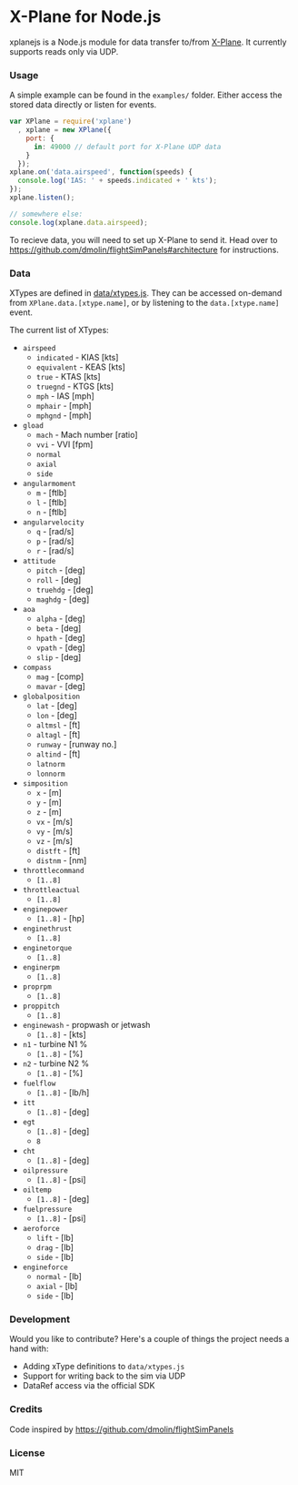 # X-Plane for Node.js

xplanejs is a Node.js module for data transfer to/from [X-Plane](http://www.x-plane.com/). It currently supports reads only via UDP.

### Usage

A simple example can be found in the `examples/` folder. Either access the stored data directly or listen for events.

```javascript
var XPlane = require('xplane')
  , xplane = new XPlane({
    port: {
      in: 49000 // default port for X-Plane UDP data
    }
  });
xplane.on('data.airspeed', function(speeds) {
  console.log('IAS: ' + speeds.indicated + ' kts');
});
xplane.listen();
```
```javascript
// somewhere else:
console.log(xplane.data.airspeed);
```

To recieve data, you will need to set up X-Plane to send it. Head over to https://github.com/dmolin/flightSimPanels#architecture for instructions.

### Data

XTypes are defined in [data/xtypes.js](data/xtypes.js). They can be accessed on-demand from `XPlane.data.[xtype.name]`, or by listening to the `data.[xtype.name]` event.

The current list of XTypes:

- `airspeed`
  - `indicated` - KIAS [kts]
  - `equivalent` - KEAS [kts]
  - `true` - KTAS [kts]
  - `truegnd` - KTGS [kts]
  - `mph` - IAS [mph]
  - `mphair` - [mph]
  - `mphgnd` - [mph]
- `gload`
  - `mach` - Mach number [ratio]
  - `vvi` - VVI [fpm]
  - `normal`
  - `axial`
  - `side`
- `angularmoment`
  - `m` - [ftlb]
  - `l` - [ftlb]
  - `n` - [ftlb]
- `angularvelocity`
  - `q` - [rad/s]
  - `p` - [rad/s]
  - `r` - [rad/s]
- `attitude`
  - `pitch` - [deg]
  - `roll` - [deg]
  - `truehdg` - [deg]
  - `maghdg` - [deg]
- `aoa`
  - `alpha` - [deg]
  - `beta` - [deg]
  - `hpath` - [deg]
  - `vpath` - [deg]
  - `slip` - [deg]
- `compass`
  - `mag` - [comp]
  - `mavar` - [deg]
- `globalposition`
  - `lat` - [deg]
  - `lon` - [deg]
  - `altmsl` - [ft]
  - `altagl` - [ft]
  - `runway` - [runway no.]
  - `altind` - [ft]
  - `latnorm`
  - `lonnorm`
- `simposition`
  - `x` - [m]
  - `y` - [m]
  - `z` - [m]
  - `vx` - [m/s]
  - `vy` - [m/s]
  - `vz` - [m/s]
  - `distft` - [ft]
  - `distnm` - [nm]
- `throttlecommand`
  - `[1..8]`
- `throttleactual`
  - `[1..8]`
- `enginepower`
  - `[1..8]` - [hp]
- `enginethrust`
  - `[1..8]`
- `enginetorque`
  - `[1..8]`
- `enginerpm`
  - `[1..8]`
- `proprpm`
  - `[1..8]`
- `proppitch`
  - `[1..8]`
- `enginewash` - propwash or jetwash
  - `[1..8]` - [kts]
- `n1` - turbine N1 %
  - `[1..8]` - [%]
- `n2` - turbine N2 %
  - `[1..8]` - [%]
- `fuelflow`
  - `[1..8]` - [lb/h]
- `itt`
  - `[1..8]` - [deg]
- `egt`
  - `[1..8]` - [deg]
  - `8`
- `cht`
  - `[1..8]` - [deg]
- `oilpressure`
  - `[1..8]` - [psi]
- `oiltemp`
  - `[1..8]` - [deg]
- `fuelpressure`
  - `[1..8]` - [psi]
- `aeroforce`
  - `lift` - [lb]
  - `drag` - [lb]
  - `side` - [lb]
- `engineforce`
  - `normal` - [lb]
  - `axial` - [lb]
  - `side` - [lb]

### Development

Would you like to contribute? Here's a couple of things the project needs a hand with:
- Adding xType definitions to `data/xtypes.js`
- Support for writing back to the sim via UDP
- DataRef access via the official SDK

### Credits

Code inspired by https://github.com/dmolin/flightSimPanels

### License

MIT